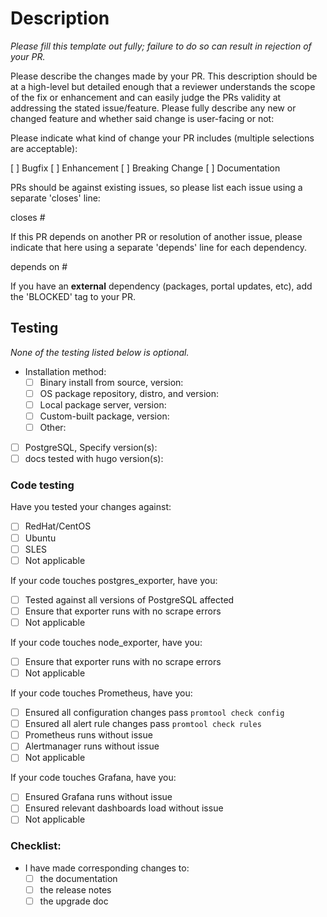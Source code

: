 # Description  

*Please fill this template out fully; failure to do so can result in rejection of your PR.*

Please describe the changes made by your PR. This description should be at a high-level but detailed enough that a reviewer understands the scope of the fix or enhancement and can easily judge the PRs validity at addressing the stated issue/feature. Please fully describe any new or changed feature and whether said change is user-facing or not:

<!-- please enter your text here -->

Please indicate what kind of change your PR includes (multiple selections are acceptable):

[ ] Bugfix
[ ] Enhancement
[ ] Breaking Change
[ ] Documentation

PRs should be against existing issues, so please list each issue using a separate 'closes' line:

closes #

If this PR depends on another PR or resolution of another issue, please indicate that here using a separate 'depends' line for each dependency.

depends on #

If you have an **external** dependency (packages, portal updates, etc), add the 'BLOCKED' tag to your PR.


## Testing
*None of the testing listed below is optional.*

- Installation method:  
    - [ ] Binary install from source, version:  
    - [ ] OS package repository, distro, and version:  
    - [ ] Local package server, version:  
    - [ ] Custom-built package, version:  
    - [ ] Other:  
- [ ] PostgreSQL, Specify version(s):  
- [ ] docs tested with hugo version(s):  

### Code testing

Have you tested your changes against:
- [ ] RedHat/CentOS
- [ ] Ubuntu
- [ ] SLES
- [ ] Not applicable

If your code touches postgres_exporter, have you:
- [ ] Tested against all versions of PostgreSQL affected
- [ ] Ensure that exporter runs with no scrape errors
- [ ] Not applicable

If your code touches node_exporter, have you:
- [ ] Ensure that exporter runs with no scrape errors
- [ ] Not applicable

If your code touches Prometheus, have you:
- [ ] Ensured all configuration changes pass `promtool check config`
- [ ] Ensured all alert rule changes pass `promtool check rules`
- [ ] Prometheus runs without issue
- [ ] Alertmanager runs without issue
- [ ] Not applicable

If your code touches Grafana, have you:
- [ ] Ensured Grafana runs without issue
- [ ] Ensured relevant dashboards load without issue
- [ ] Not applicable

### Checklist:
- I have made corresponding changes to:  
    - [ ] the documentation  
    - [ ] the release notes  
    - [ ] the upgrade doc  
